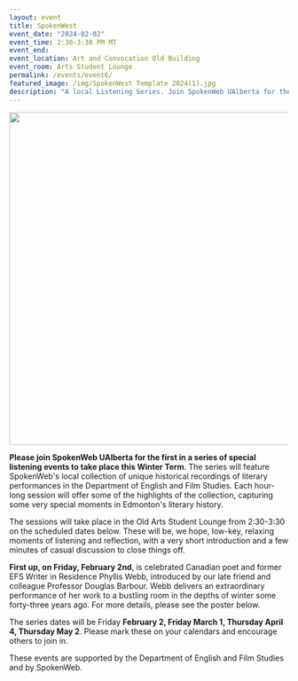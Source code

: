 ```yaml
---
layout: event 
title: SpokenWest
event_date: "2024-02-02"
event_time: 2:30-3:30 PM MT
event_end:
event_location: Art and Convocation Old Building 
event_room: Arts Student Lounge
permalink: /events/event6/
featured_image: /img/SpokenWest Template 2024(1).jpg
description: "A local Listening Series. Join SpokenWeb UAlberta for the first in a series of special listening events to take place this Winter Term. "
---
```


<div class = "figure">
  <img src="{{ '/img/SpokenWest Template 2024(1).jpg' | absolute_url }}" width="600" />
</div>

**Please join SpokenWeb UAlberta for the first in a series of special listening events to take place this Winter Term**. The series will feature SpokenWeb's local collection of unique historical recordings of literary performances in the Department of English and Film Studies. Each hour-long session will offer some of the highlights of the collection, capturing some very special moments in Edmonton's literary history. 

The sessions will take place in the Old Arts Student Lounge from 2:30-3:30 on the scheduled dates below. These will be, we hope, low-key, relaxing moments of listening and reflection, with a very short introduction and a few minutes of casual discussion to close things off.

**First up, on Friday, February 2nd**, is celebrated Canadian poet and former EFS Writer in Residence Phyllis Webb, introduced by our late friend and colleague Professor Douglas Barbour. Webb delivers an extraordinary performance of her work to a bustling room in the depths of winter some forty-three years ago. For more details, please see the poster below.

The series dates will be Friday **February 2, Friday March 1, Thursday April 4, Thursday May 2**. Please mark these on your calendars and encourage others to join in.



These events are supported by the Department of English and Film Studies and by SpokenWeb. 
